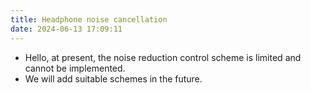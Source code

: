 ```yaml
---
title: Headphone noise cancellation
date: 2024-06-13 17:09:11
---
```


- Hello, at present, the noise reduction control scheme is limited and cannot be implemented.
- We will add suitable schemes in the future.
